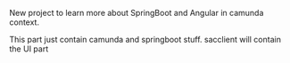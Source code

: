 New project to learn more about SpringBoot and Angular in camunda context.

This part just contain camunda and springboot stuff.
sacclient will contain the UI part
